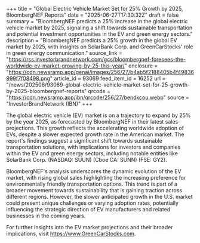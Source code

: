 +++
title = "Global Electric Vehicle Market Set for 25% Growth by 2025, BloombergNEF Reports"
date = "2025-06-27T17:30:32Z"
draft = false
summary = "BloombergNEF predicts a 25% increase in the global electric vehicle market by 2025, signaling a shift towards sustainable transportation and potential investment opportunities in the EV and green energy sectors."
description = "BloombergNEF predicts a 25% growth in the global EV market by 2025, with insights on SolarBank Corp. and GreenCarStocks' role in green energy communication."
source_link = "https://rss.investorbrandnetwork.com/gcs/bloombergnef-foresees-the-worldwide-ev-market-growing-by-25-this-year/"
enclosure = "https://cdn.newsramp.app/genai/images/256/27/b4ab5f2188405b4f49836999f7f08498.png"
article_id = 93069
feed_item_id = 16252
url = "/news/202506/93069-global-electric-vehicle-market-set-for-25-growth-by-2025-bloombergnef-reports"
qrcode = "https://cdn.newsramp.app/ibn/qrcode/256/27/bendkcou.webp"
source = "InvestorBrandNetwork (IBN)"
+++

<p>The global electric vehicle (EV) market is on a trajectory to expand by 25% by the year 2025, as forecasted by BloombergNEF in their latest sales projections. This growth reflects the accelerating worldwide adoption of EVs, despite a slower expected growth rate in the American market. The report's findings suggest a significant shift towards sustainable transportation solutions, with implications for investors and companies within the EV and green energy sectors, including notable entities like SolarBank Corp. (NASDAQ: SUUN) (Cboe CA: SUNN) (FSE: GY2).</p><p>BloombergNEF's analysis underscores the dynamic evolution of the EV market, with rising global sales highlighting the increasing preference for environmentally friendly transportation options. This trend is part of a broader movement towards sustainability that is gaining traction across different regions. However, the slower anticipated growth in the U.S. market could present unique challenges or varying adoption rates, potentially influencing the strategic direction of EV manufacturers and related businesses in the coming years.</p><p>For further insights into the EV market projections and their broader implications, visit <a href="https://www.GreenCarStocks.com" rel="nofollow" target="_blank">https://www.GreenCarStocks.com</a>.</p>